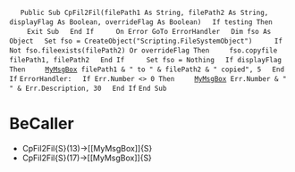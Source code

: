 &nbsp;&nbsp;&nbsp;&nbsp;
`Public Sub CpFil2Fil(filePath1 As String, filePath2 As String, displayFlag As Boolean, overrideFlag As Boolean)`
&nbsp;&nbsp;&nbsp;&nbsp;`If testing Then`
&nbsp;&nbsp;&nbsp;&nbsp;&nbsp;&nbsp;&nbsp;&nbsp;`Exit Sub`
&nbsp;&nbsp;&nbsp;&nbsp;`End If`
&nbsp;&nbsp;&nbsp;&nbsp;
&nbsp;&nbsp;&nbsp;&nbsp;`On Error GoTo ErrorHandler`
&nbsp;&nbsp;&nbsp;&nbsp;`Dim fso As Object`
&nbsp;&nbsp;&nbsp;&nbsp;`Set fso = CreateObject("Scripting.FileSystemObject")`
&nbsp;&nbsp;&nbsp;&nbsp;
&nbsp;&nbsp;&nbsp;&nbsp;`If Not fso.fileexists(filePath2) Or overrideFlag Then`
&nbsp;&nbsp;&nbsp;&nbsp;&nbsp;&nbsp;&nbsp;&nbsp;`fso.copyfile filePath1, filePath2`
&nbsp;&nbsp;&nbsp;&nbsp;`End If`
&nbsp;&nbsp;&nbsp;&nbsp;
&nbsp;&nbsp;&nbsp;&nbsp;`Set fso = Nothing`
&nbsp;&nbsp;&nbsp;&nbsp;`If displayFlag Then`
&nbsp;&nbsp;&nbsp;&nbsp;&nbsp;&nbsp;&nbsp;&nbsp;[`MyMsgBox`](MyMsgBox)` filePath1 & " to " & filePath2 & " copied", 5`
&nbsp;&nbsp;&nbsp;&nbsp;`End If`
`ErrorHandler:`
&nbsp;&nbsp;&nbsp;&nbsp;`If Err.Number <> 0 Then`
&nbsp;&nbsp;&nbsp;&nbsp;&nbsp;&nbsp;&nbsp;&nbsp;[`MyMsgBox`](MyMsgBox)` Err.Number & " " & Err.Description, 30`
&nbsp;&nbsp;&nbsp;&nbsp;`End If`
`End Sub`


# BeCaller
- CpFil2Fil{S}(13)->[[MyMsgBox]]{S}
- CpFil2Fil{S}(17)->[[MyMsgBox]]{S}

